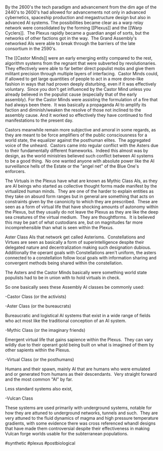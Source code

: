 By the 2600's the tech paradigm and advancement from the dim age of the 2440's to 2600's had allowed for advancements not only in advanced cybernetics, spaceship production and megastructure design but also in advanced AI systems. The possibilities became clear as a warp relay network were consolidated by the forming [[Plexus]] and the [[Warp Cyclers]].  The Plexus rapidly became a guardian angel of sorts, but the networks of other factions got in the way.  The Grand Assembly's networked AIs were able to break through the barriers of the late consortium in the 2590's.  

The [[Castor Minds]] were an early emerging entity compared to the rest, algorithm systems from the regnant that were subverted by revolutionaries.  They effectively were able to far better direct populist mobs and give them militant precision through multiple layers of interfacing.  Castor Minds could, if allowed to get large quantities of people to act in a more drone-like fashion in ways that had proven deeply disturbing, even if it was effectively voluntary.  Since you don't get influenced by the Castor Mind unless you already believed in the populist cause (especially that of the early assembly).  For the Castor Minds were assisting the formulation of a fire that had always been there.  It was basically a propaganda AI to amplify its faction and diminish/weaken the resolve of those not inclined to the assembly cause.  And it worked so effectively they have continued to find manifestations to the present day.

Castors meanwhile remain more subjective and amoral in some regards, as they are meant to be force amplifiers of the public consciousness for a world state, the equalizer against the posthuman elites.  The aggregated voice of the unheard.  Castors came into regular conflict with the Asters due to their fundamentally different frameworks.  Indeed this almost was by design, as the world ministries believed such conflict between AI systems to be a good thing.  No one wanted anyone with absolute power like the AI surveillance hells of the Estate or the "angel net" of the Blue One's enforcers. 



The Virtuals in the Plexus have what are known as Mythic Class AIs, as they are AI beings who started as collective thought forms made manifest by the virtualized human minds.  They are one of the harder to explain entities as they take on absurd form ranges but in general are something that acts on constraints given by the canonicity to which they are prescribed.  These are seen as a form of virtual life that have shocking amounts of autonomy within the Plexus, but they usually do not leave the Plexus as they are like the deep sea creatures of the virtual medium.  They are thoughtforms.  It is believed this may be part of what custodians are, but on magnitudes far more incomprehensible than what is seen within the Plexus.

Aster Class AIs that network get called Asterisms.  Constellations and Virtues are seen as basically a form of superintelligence despite their delegated nature and decentralization making such designation dubious.  Additionally the operant goals with Constellations aren't uniform, the asters connected to a constellation follow local goals with information sharing and convergent methods being shared within the constellation. 

The Asters and the Castor Minds basically were something world state populists had to be in union with to hold virtuals in check.  

So one basically sees these Assembly AI classes be commonly used:



-Castor Class (or the activists)


-Aster Class (or the bureaucrats)

Bureaucratic and logistical AI systems that exist in a wide range of fields who act most like the traditional conception of an AI system.

-Mythic Class (or the imaginary friends)

Emergent virtual life that gains sapience within the Plexus.  They can vary wildly due to their operant gold being built on what is imagined of them by other sapients within the Plexus. 

-Virtual Class (or the posthumans)

Humans and their spawn, mainly AI that are humans who were emulated and or generated from humans as their descendants.  Very straight forward and the most common "AI" by far.

Less standard systems also exist,

-Vulcan Class

These systems are used primarily with underground systems, notable for how they are attuned to underground networks, tunnels and such.  They are very attuned to the fluid dynamics of magma and high pressure temperature gradients, with some evidence there was cross referenced whandl designs that have made them controversial despite their effectiveness in making Vulcan forge worlds usable for the subterranean populations.

#synthetic 
#plexus 
#postbiological 